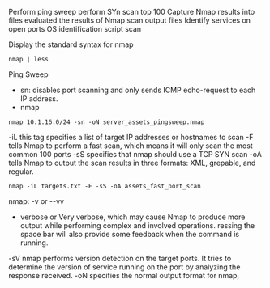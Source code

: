 Perform ping sweep
perform SYn scan top 100
Capture Nmap results into files
evaluated the results of Nmap scan output files
Identify services on open ports
OS identification
script scan

Display the standard syntax for nmap
```
nmap | less
```

Ping Sweep
- sn: disables port scanning and only sends ICMP echo-request to each IP address. 
- nmap 
```
nmap 10.1.16.0/24 -sn -oN server_assets_pingsweep.nmap
```

-iL this tag specifies a list of target IP addresses or hostnames to scan
-F tells Nmap to perform a fast scan, which means it will only scan the most common 100 ports
-sS specifies that nmap should use a TCP SYN scan
-oA tells Nmap to output the scan results in three formats: XML, grepable, and regular.
```
nmap -iL targets.txt -F -sS -oA assets_fast_port_scan
```

nmap: -v or --vv 
- verbose or Very verbose, which may cause Nmap to produce more output while performing complex and involved operations. 
ressing the space bar will also provide some feedback when the command is running.


-sV nmap performs version detection on the target ports. It tries to determine the version of service running on the port by analyzing the response received. 
-oN specifies the normal output format for nmap, 
